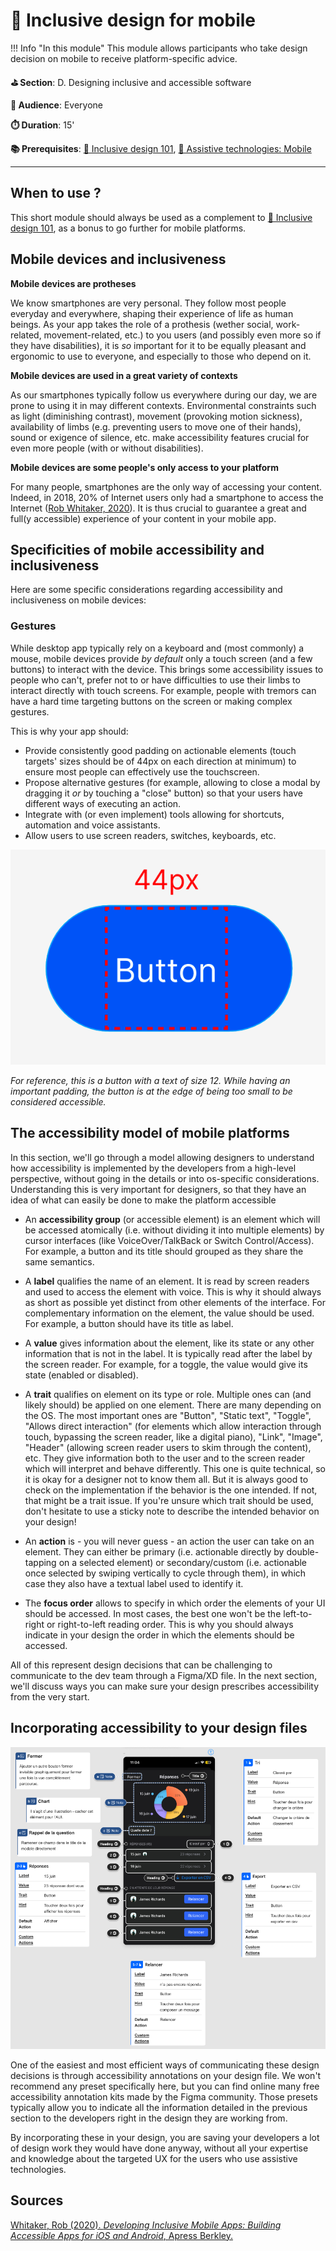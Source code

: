 # 📱 Inclusive design for mobile

!!! Info "In this module"
    This module allows participants who take design decision on mobile to receive platform-specific advice.

**⛳️ Section**: D. Designing inclusive and accessible software

**👥 Audience**: Everyone

**⏱️ ️Duration**: 15'

**📚 Prerequisites**: [🎨 Inclusive design 101](C-IDE.md), [📲 Assistive technologies: Mobile](A-ATM.md)

---

## When to use ?

This short module should always be used as a complement to [🎨 Inclusive design 101](C-IDE.md), as a bonus to go further for mobile platforms.

## Mobile devices and inclusiveness

**Mobile devices are protheses**

We know smartphones are very personal. They follow most people everyday and everywhere, shaping their experience of life as human beings.
As your app takes the role of a prothesis (wether social, work-related, movement-related, etc.) to you users (and possibly even more so if they have disabilities),
it is *so* important for it to be equally pleasant and ergonomic to use to everyone, and especially to those who depend on it.

**Mobile devices are used in a great variety of contexts**

As our smartphones typically follow us everywhere during our day, we are prone to using it in may different contexts.
Environmental constraints such as light (diminishing contrast), movement (provoking motion sickness), availability of limbs (e.g. preventing users to move one of their hands), sound or exigence of silence, etc.
make accessibility features crucial for even more people (with or without disabilities).

**Mobile devices are some people's only access to your platform**

For many people, smartphones are the only way of accessing your content. Indeed, in 2018, 20% of Internet users only had a smartphone to access the Internet ([Rob Whitaker, 2020](https://link.springer.com/book/10.1007/978-1-4842-5814-9)).
It is thus crucial to guarantee a great and full(y accessible) experience of your content in your mobile app.

## Specificities of mobile accessibility and inclusiveness

Here are some specific considerations regarding accessibility and inclusiveness on mobile devices:

### Gestures

While desktop app typically rely on a keyboard and (most commonly) a mouse, mobile devices provide *by default* only a touch screen (and a few buttons) to interact with the device. This brings some accessibility issues to
people who can't, prefer not to or have difficulties to use their limbs to interact directly with touch screens. For example, people with tremors can have a hard time targeting buttons on the screen or making complex gestures.

This is why your app should:

- Provide consistently good padding on actionable elements (touch targets' sizes should be of 44px on each direction at minimum) to ensure most people can effectively use the touchscreen.
- Propose alternative gestures (for example, allowing to close a modal by dragging it *or* by touching a "close" button) so that your users have different ways of executing an action.
- Integrate with (or even implement) tools allowing for shortcuts, automation and voice assistants.
- Allow users to use screen readers, switches, keyboards, etc.

![A button of just about the size of the minimum touch target recommendation.](resources/c-designing-inclusive-and-accessible-software/button-touch-target.png)

*For reference, this is a button with a text of size 12. While having an important padding, the button is at the edge of being too small to be considered accessible.*

## The accessibility model of mobile platforms

In this section, we'll go through a model allowing designers to understand how accessibility is implemented by the developers from a high-level perspective, without going in the details or into os-specific considerations.
Understanding this is very important for designers, so that they have an idea of what can easily be done to make the platform accessible

- An **accessibility group** (or accessible element) is an element which will be accessed atomically (i.e. without dividing it into multiple elements) by cursor interfaces (like VoiceOver/TalkBack or Switch Control/Access).
For example, a button and its title should grouped as they share the same semantics.

- A **label** qualifies the name of an element. It is read by screen readers and used to access the element with voice. This is why it should always as short as possible yet distinct from other elements of the interface.
For complementary information on the element, the value should be used. For example, a button should have its title as label.

- A **value** gives information about the element, like its state or any other information that is not in the label. It is typically read after the label by the screen reader. For example, for a toggle, the value would give its
state (enabled or disabled).

- A **trait** qualifies on element on its type or role. Multiple ones can (and likely should) be applied on one element. There are many depending on the OS. The most important ones are "Button", "Static text", "Toggle",
"Allows direct interaction" (for elements which allow interaction through touch, bypassing the screen reader, like a digital piano), "Link", "Image", "Header" (allowing screen reader users to skim through the content), etc.
They give information both to the user and to the screen reader which will interpret and behave differently. This one is quite technical, so it is okay for a designer not to know them all. But it is always good to check on
the implementation if the behavior is the one intended. If not, that might be a trait issue. If you're unsure which trait should be used, don't hesitate to use a sticky note to describe the intended behavior on your design!

- An **action** is - you will never guess - an action the user can take on an element. They can either be primary (i.e. actionable directly by double-tapping on a selected element) or secondary/custom (i.e. actionable once
selected by swiping vertically to cycle through them), in which case they also have a textual label used to identify it. 

- The **focus order** allows to specify in which order the elements of your UI should be accessed. In most cases, the best one won't be the left-to-right or right-to-left reading order. This is why you should always indicate in your design the order in which the elements should be accessed.

All of this represent design decisions that can be challenging to communicate to the dev team through a Figma/XD file. In the next section, we'll discuss ways you can make sure your design prescribes accessibility from the very start.

## Incorporating accessibility to your design files

![Accessibility annotations of the polls statistics screen in Olvid.](resources/c-designing-inclusive-and-accessible-software/annotation.png)

One of the easiest and most efficient ways of communicating these design decisions is through accessibility annotations on your design file. We won't recommend any preset specifically here, but you can find online many
free accessibility annotation kits made by the Figma community. Those presets typically allow you to indicate all the information detailed in the previous section to the developers right in the design they are working from.

By incorporating these in your design, you are saving your developers a lot of design work they would have done anyway, without all your expertise and knowledge about the targeted UX for the users who use assistive technologies.

## Sources

[Whitaker, Rob (2020). *Developing Inclusive Mobile Apps: Building Accessible Apps for iOS and Android*, Apress Berkley.](https://doi.org/10.1007/978-1-4842-5814-9)
